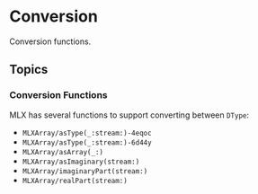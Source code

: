 # Conversion

Conversion functions.

## Topics

### Conversion Functions

MLX has several functions to support converting between ``DType``:

- ``MLXArray/asType(_:stream:)-4eqoc``
- ``MLXArray/asType(_:stream:)-6d44y``
- ``MLXArray/asArray(_:)``
- ``MLXArray/asImaginary(stream:)``
- ``MLXArray/imaginaryPart(stream:)``
- ``MLXArray/realPart(stream:)``
